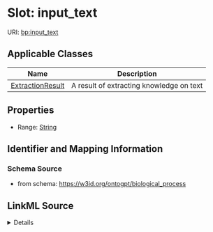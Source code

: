 # Slot: input_text

URI: [bp:input_text](http://w3id.org/ontogpt/biological-process-templateinput_text)



<!-- no inheritance hierarchy -->




## Applicable Classes

| Name | Description |
| --- | --- |
[ExtractionResult](ExtractionResult.md) | A result of extracting knowledge on text






## Properties

* Range: [String](String.md)







## Identifier and Mapping Information







### Schema Source


* from schema: https://w3id.org/ontogpt/biological_process




## LinkML Source

<details>
```yaml
name: input_text
from_schema: https://w3id.org/ontogpt/biological_process
rank: 1000
alias: input_text
owner: ExtractionResult
domain_of:
- ExtractionResult
range: string

```
</details>